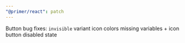 ```yaml
---
"@primer/react": patch
---
```


Button bug fixes: `invisible` variant icon colors missing variables + icon button disabled state
